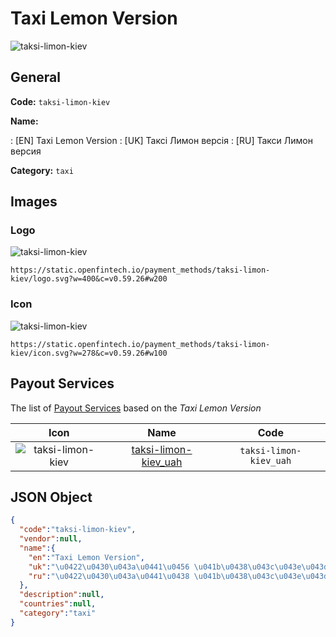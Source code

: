 
# Taxi Lemon Version 
![taksi-limon-kiev](https://static.openfintech.io/payment_methods/taksi-limon-kiev/logo.svg?w=400&c=v0.59.26#w200)  

## General 
**Code:** `taksi-limon-kiev` 
 
**Name:** 
 
:	[EN] Taxi Lemon Version 
:	[UK] Таксі Лимон версія 
:	[RU] Такси Лимон версия 
 
**Category:** `taxi` 
 

## Images 

### Logo 
![taksi-limon-kiev](https://static.openfintech.io/payment_methods/taksi-limon-kiev/logo.svg?w=400&c=v0.59.26#w200)  

```
https://static.openfintech.io/payment_methods/taksi-limon-kiev/logo.svg?w=400&c=v0.59.26#w200
```  

### Icon 
![taksi-limon-kiev](https://static.openfintech.io/payment_methods/taksi-limon-kiev/icon.svg?w=278&c=v0.59.26#w100)  

```
https://static.openfintech.io/payment_methods/taksi-limon-kiev/icon.svg?w=278&c=v0.59.26#w100
```  

## Payout Services 
 
The list of [Payout Services](/payout-services/) based on the _Taxi Lemon Version_ 

|Icon|Name|Code| 
|:---:|:---:|:---:| 
|![taksi-limon-kiev](https://static.openfintech.io/payout_methods/taksi-limon-kiev/icon.svg?w=278&c=v0.59.26#w40) |[taksi-limon-kiev_uah](/payout-services/taksi-limon-kiev_uah/)|`taksi-limon-kiev_uah`| 
 

## JSON Object 

```json
{
  "code":"taksi-limon-kiev",
  "vendor":null,
  "name":{
    "en":"Taxi Lemon Version",
    "uk":"\u0422\u0430\u043a\u0441\u0456 \u041b\u0438\u043c\u043e\u043d \u0432\u0435\u0440\u0441\u0456\u044f",
    "ru":"\u0422\u0430\u043a\u0441\u0438 \u041b\u0438\u043c\u043e\u043d \u0432\u0435\u0440\u0441\u0438\u044f"
  },
  "description":null,
  "countries":null,
  "category":"taxi"
}
```  
